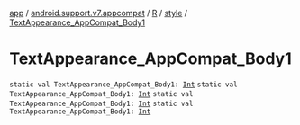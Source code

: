 [app](../../../index.md) / [android.support.v7.appcompat](../../index.md) / [R](../index.md) / [style](index.md) / [TextAppearance_AppCompat_Body1](.)

# TextAppearance_AppCompat_Body1

`static val TextAppearance_AppCompat_Body1: `[`Int`](https://kotlinlang.org/api/latest/jvm/stdlib/kotlin/-int/index.html)
`static val TextAppearance_AppCompat_Body1: `[`Int`](https://kotlinlang.org/api/latest/jvm/stdlib/kotlin/-int/index.html)
`static val TextAppearance_AppCompat_Body1: `[`Int`](https://kotlinlang.org/api/latest/jvm/stdlib/kotlin/-int/index.html)
`static val TextAppearance_AppCompat_Body1: `[`Int`](https://kotlinlang.org/api/latest/jvm/stdlib/kotlin/-int/index.html)